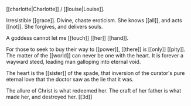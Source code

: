 [[charlotte|Charlotte]] / [[louise|Louise]].

Irresistible [[grace]]. Divine, chaste eroticism. She knows [[all]], and acts [[not]]. She forgives, and delivers souls.

A goddess cannot let me [[touch]] [[her]]  [[hand]]. 

For those to seek to buy their way to [[power]], [[there]] is [[only]] [[pity]]. The matter of the [[world]] can never be one with the heart. It is forever a wayward steed, leading man galloping into eternal void. 

The heart is the [[sister]] of the spade, that inversion of the curator's pure eternal love that the doctor saw as the lie that it was.

The allure of Christ is what redeemed her. The craft of her father is what made her, and destroyed her. [[3d]] 